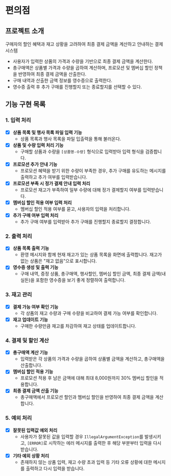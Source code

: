 # 편의점

## 프로젝트 소개
구매자의 할인 혜택과 재고 상황을 고려하여 최종 결제 금액을 계산하고 안내하는 결제 시스템
- 사용자가 입력한 상품의 가격과 수량을 기반으로 최종 결제 금액을 계산한다.
- 총구매액은 상품별 가격과 수량을 곱하여 계산하며, 프로모션 및 멤버십 할인 정책을 반영하여 최종 결제 금액을 산출한다.
- 구매 내역과 산출한 금액 정보를 영수증으로 출력한다.
- 영수증 출력 후 추가 구매를 진행할지 또는 종료할지를 선택할 수 있다.

## 기능 구현 목록

### 1. 입력 처리
- [x] **상품 목록 및 행사 목록 파일 입력 기능**
  - 상품 목록과 행사 목록을 파일 입출력을 통해 불러온다.
- [x] **상품 및 수량 입력 처리 기능**
  - 구매할 상품과 수량을 `[상품명-수량]` 형식으로 입력받아 입력 형식을 검증합니다.
- [x] **프로모션 추가 안내 기능**
  - 프로모션 혜택을 받기 위한 수량이 부족한 경우, 추가 구매를 유도하는 메시지를 출력하고 추가 여부를 입력받습니다.
- [x] **프로모션 부족 시 정가 결제 안내 입력 처리**
  - 프로모션 재고가 부족하여 일부 수량에 대해 정가 결제할지 여부를 입력받습니다.
- [x] **멤버십 할인 적용 여부 입력 처리**
  - 멤버십 할인 적용 여부를 묻고, 사용자의 입력을 처리합니다.
- [x] **추가 구매 여부 입력 처리**
  - 추가 구매 여부를 입력받아 추가 구매를 진행할지 종료할지 결정합니다.

### 2. 출력 처리
- [x] **상품 목록 출력 기능**
  - 환영 메시지와 함께 현재 재고가 있는 상품 목록을 화면에 출력합니다. 재고가 없는 상품은 "재고 없음"으로 표시합니다.
- [x] **영수증 생성 및 출력 기능**
  - 구매 내역, 증정 상품, 총구매액, 행사할인, 멤버십 할인 금액, 최종 결제 금액(내실돈)을 포함한 영수증을 보기 좋게 정렬하여 출력합니다.

### 3. 재고 관리
- [x] **결제 가능 여부 확인 기능**
  - 각 상품의 재고 수량과 구매 수량을 비교하여 결제 가능 여부를 확인합니다.
- [x] **재고 업데이트 기능**
  - 구매한 수량만큼 재고를 차감하여 재고 상태를 업데이트합니다.

### 4. 결제 및 할인 계산
- [x] **총구매액 계산 기능**
  - 입력받은 각 상품의 가격과 수량을 곱하여 상품별 금액을 계산하고, 총구매액을 산출합니다.
- [x] **멤버십 할인 적용 기능**
  - 프로모션 적용 후 남은 금액에 대해 최대 8,000원까지 30% 멤버십 할인을 적용합니다.
- [x] **최종 결제 금액 산출 기능**
  - 총구매액에서 프로모션 할인과 멤버십 할인을 반영하여 최종 결제 금액을 계산합니다.

### 5. 예외 처리
- [x] **잘못된 입력값 예외 처리**
  - 사용자가 잘못된 값을 입력할 경우 `IllegalArgumentException`를 발생시키고, `[ERROR]`로 시작하는 에러 메시지를 출력한 후 해당 부분부터 입력을 다시 받습니다.
- [x] **기타 예외 상황 처리**
  - 존재하지 않는 상품 입력, 재고 수량 초과 입력 등 기타 오류 상황에 대한 메시지를 출력하고 다시 입력을 받습니다.
